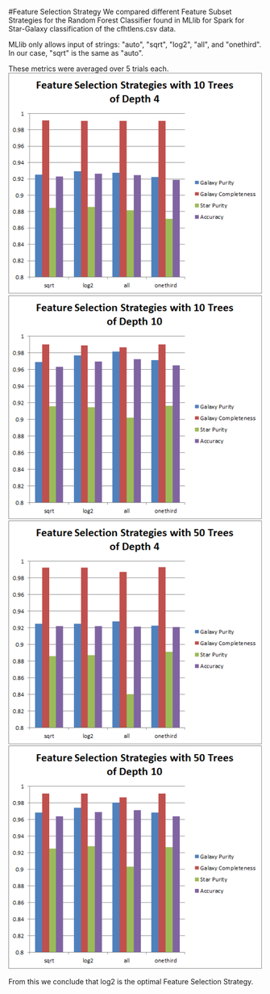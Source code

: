 #Feature Selection Strategy
We compared different Feature Subset Strategies for the Random Forest Classifier found in MLlib for Spark for Star-Galaxy classification of the cfhtlens.csv data.

MLlib only allows input of strings: "auto", "sqrt", "log2", "all", and "onethird".
In our case, "sqrt" is the same as "auto".

These metrics were averaged over 5 trials each.
![Alt text](images/10x4.png)
![Alt text](images/10x10.png)
![Alt text](images/50x4.png)
![Alt text](images/50x10.png)

From this we conclude that log2 is the optimal Feature Selection Strategy.